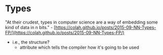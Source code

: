# Types

"At their crudest, types in computer science are a way of embedding some kind of data in n bits." - [https://colah.github.io/posts/2015-09-NN-Types-FP/](https://colah.github.io/posts/2015-09-NN-Types-FP/)

- i.e., the structure?
    - attribute which tells the compiler how it's going to be used